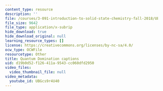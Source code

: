 ```yaml
---
content_type: resource
description: ''
file: /courses/3-091-introduction-to-solid-state-chemistry-fall-2018/UBGcs9r4U40_captions.webvtt
file_size: 9642
file_type: application/x-subrip
hide_download: true
hide_download_original: null
learning_resource_types: []
license: https://creativecommons.org/licenses/by-nc-sa/4.0/
ocw_type: OCWFile
resourcetype: Other
title: Quantum Domination captions
uid: d19b0d52-f126-411a-9543-cc060dfd2950
video_files:
  video_thumbnail_file: null
video_metadata:
  youtube_id: UBGcs9r4U40
---
```

